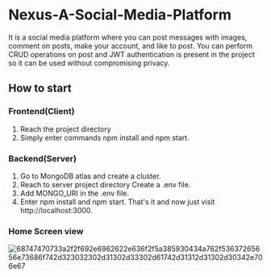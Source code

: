 # Nexus-A-Social-Media-Platform
It is a social media platform where you can post messages with images, comment on posts, make your account, and like to post.
You can perform CRUD operations on post and JWT authentication is present in the project so it can be used without compromising privacy.

## How to start
### Frontend(Client)
1. Reach the project directory 
2. Simply enter commands npm install and npm start.

### Backend(Server)
1. Go to MongoDB atlas and create a cluster.
2. Reach to server project directory Create a .env file.
3. Add MONGO_URI in the .env file.
4. Enter npm install and npm start.
That's it and now just visit http://localhost:3000.

### Home Screen view
![68747470733a2f2f692e6962622e636f2f5a385930434a762f53637265656e73686f742d323032302d31302d33302d61742d31312d31302d30342e706e67](https://github.com/Atharvk7/Nexus-Social-Media-App/assets/87613414/feb1ff1f-3bc2-49a9-ac92-6c87f6285529)
